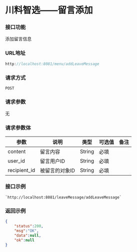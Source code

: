 # 川料智选——留言添加
### 接口功能

添加留言信息

### URL地址

```javascript
http://localhost:8081/menu/addLeaveMessage
```

### 请求方式

`POST`

### 请求参数
 
无

### 请求参数体

| 参数      | 说明                               | 类型      | 可选值       | 备注    |
|---------- |---------------------------------- |---------- |------------- |-------- |
|content  | 留言内容 | String | 必填 | |
|user_id | 留言用户ID | String | 必填 | |
|recipient_id | 被留言的对象ID | String | 必填 | |

### 接口示例

    `http://localhost:8081/leaveMessage/addLeaveMessage`

### 返回示例

```json
{
    "status":200,
    "msg":"OK",
    "data":null,
    "ok":null
}
```
